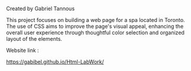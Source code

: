 Created by Gabriel Tannous

This project focuses on building a web page for a spa located in Toronto. 
The use of CSS aims to improve the page's visual appeal, 
enhancing the overall user experience through thoughtful color selection and organized layout of the elements.

Website link :

https://gabibel.github.io/Html-LabWork/
